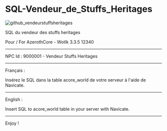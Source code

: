 # SQL-Vendeur_de_Stuffs_Heritages

![github_vendeurstuffsheritages](https://github.com/KarmaDev2023/SQL-Vendeur_Stuffs_Heritages/assets/149789206/722ac025-8301-4d4b-a82a-a319ab763650)


SQL du vendeur des stuffs heritages

Pour / For AzerothCore - Wotlk 3.3.5 12340

---------------------------------------------------------------------------------

NPC Id : 9000001 - Vendeur Stuffs Heritages

---------------------------------------------------------------------------------

Français :

Insérez le SQL dans la table acore_world de votre serveur à l'aide de Navicate.

---------------------------------------------------------------------------------

English :

Insert SQL to acore_world table in your server with Navicate.

---------------------------------------------------------------------------------


Enjoy !
